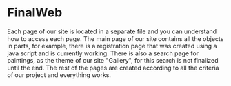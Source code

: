 # FinalWeb
Each page of our site is located in a separate file and you can understand how to access each page. 
The main page of our site contains all the objects in parts, for example, there is a registration page that was created using a java script and is currently working.
There is also a search page for paintings, as the theme of our site "Gallery", for this search is not finalized until the end. 
The rest of the pages are created according to all the criteria of our project and everything works.
